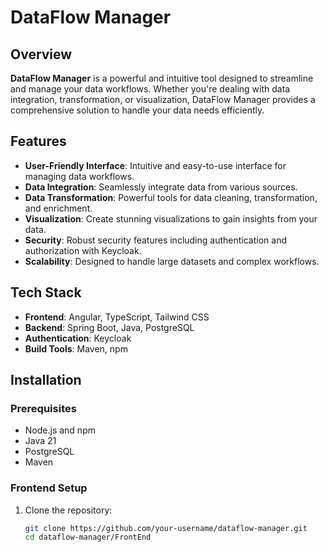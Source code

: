 # DataFlow Manager

## Overview

**DataFlow Manager** is a powerful and intuitive tool designed to streamline and manage your data workflows. Whether you're dealing with data integration, transformation, or visualization, DataFlow Manager provides a comprehensive solution to handle your data needs efficiently.

## Features

- **User-Friendly Interface**: Intuitive and easy-to-use interface for managing data workflows.
- **Data Integration**: Seamlessly integrate data from various sources.
- **Data Transformation**: Powerful tools for data cleaning, transformation, and enrichment.
- **Visualization**: Create stunning visualizations to gain insights from your data.
- **Security**: Robust security features including authentication and authorization with Keycloak.
- **Scalability**: Designed to handle large datasets and complex workflows.

## Tech Stack

- **Frontend**: Angular, TypeScript, Tailwind CSS
- **Backend**: Spring Boot, Java, PostgreSQL
- **Authentication**: Keycloak
- **Build Tools**: Maven, npm

## Installation

### Prerequisites

- Node.js and npm
- Java 21
- PostgreSQL
- Maven

### Frontend Setup

1. Clone the repository:

   ```sh
   git clone https://github.com/your-username/dataflow-manager.git
   cd dataflow-manager/FrontEnd